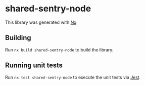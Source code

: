 # shared-sentry-node

This library was generated with [Nx](https://nx.dev).

## Building

Run `nx build shared-sentry-node` to build the library.

## Running unit tests

Run `nx test shared-sentry-node` to execute the unit tests via [Jest](https://jestjs.io).
